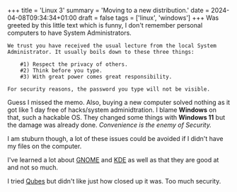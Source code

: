 +++
title = 'Linux 3'
summary = 'Moving to a new distribution.'
date = 2024-04-08T09:34:34+01:00
draft = false
tags = ['linux', 'windows']
+++
Was greeted by this little text which is funny, I don't remember personal computers to have System Administrators.

```
We trust you have received the usual lecture from the local System
Administrator. It usually boils down to these three things:

    #1) Respect the privacy of others.
    #2) Think before you type.
    #3) With great power comes great responsibility.

For security reasons, the password you type will not be visible.
```

Guess I missed the memo. Also, buying a new computer solved nothing as it got like 1 day free of hacks/system adminidtration. I blame **Windows** on that, such a hackable OS. They changed some things with **Windows 11** but the damage was already done. *Convenience is the
enemy of Security.*

I am stuburn though, a lot of these issues could be avoided if I didn't have my files on the computer.

I've learned a lot about [GNOME](https://www.gnome.org/) and [KDE](https://kde.org/) as well as that they are good at and not so much.

I tried [Qubes](https://www.qubes-os.org/) but didn't like just how closed up it was. Too much security.
